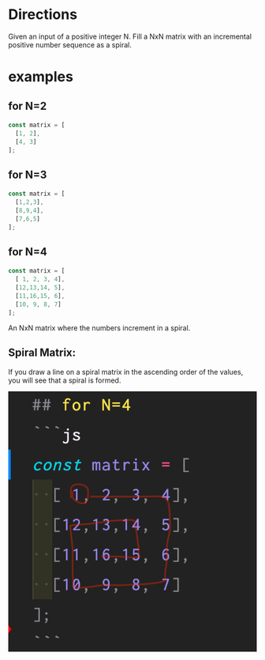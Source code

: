 # Directions
Given an input of a positive integer N.
Fill a NxN matrix with an incremental positive number sequence as a spiral.

# examples

## for N=2
```js
const matrix = [
  [1, 2],
  [4, 3]
];
```

## for N=3
```js
const matrix = [
  [1,2,3],
  [8,9,4],
  [7,6,5]
];
```

## for N=4
```js
const matrix = [
  [ 1, 2, 3, 4],
  [12,13,14, 5],
  [11,16,15, 6],
  [10, 9, 8, 7]
];
```

An NxN matrix where the numbers increment in a spiral.

## Spiral Matrix:
If you draw a line on a spiral matrix in the ascending order of the values, you will see that a spiral is formed.


![spiral matrix of size 4](./docs/images/spiral_matrix_size_4.png)
